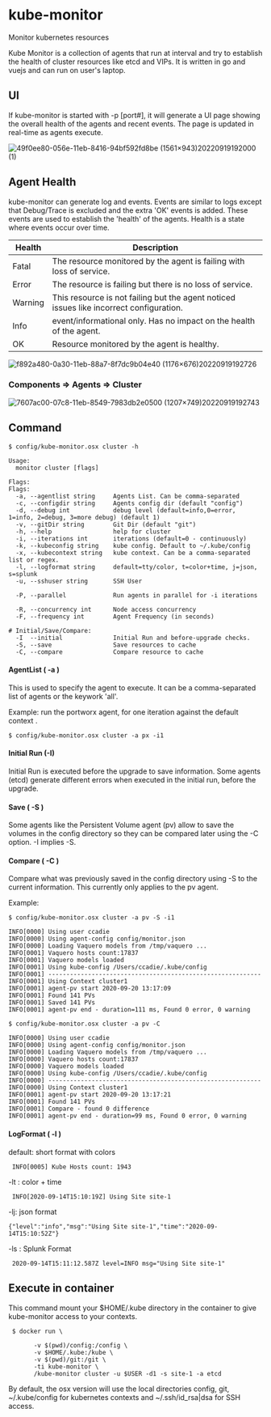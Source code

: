 # kube-monitor
Monitor kubernetes resources


Kube Monitor is a collection of agents that run at interval and try to establish the health of cluster resources like etcd and VIPs.
It is written in go and vuejs and can run on user's laptop.


## UI

If kube-monitor is started with -p [port#], it will generate a UI page showing the overall health of the agents and recent events.
The page is updated in real-time as agents execute.

![49f0ee80-056e-11eb-8416-94bf592fd8be (1561×943)20220919192000 (1)](https://user-images.githubusercontent.com/10535265/191146980-88446e1f-aa40-459a-9b12-d76e91860181.png)


## Agent Health
kube-monitor can generate log and events. Events are similar to logs except that Debug/Trace is excluded and the extra 'OK' events is added.
These events are used to establish the 'health' of the agents. Health is a state where events occur over time.

| Health  | Description
|---------|--------------------------------------------------------------
|Fatal    | The resource monitored by the agent is failing with loss of service.
|Error    | The resource is failing but there is no loss of service.
|Warning  | This resource is not failing but the agent noticed issues like incorrect configuration.
|Info     | event/informational only. Has no impact on the health of the agent.
|OK       | Resource monitored by the agent is healthy.

![f892a480-0a30-11eb-88a7-8f7dc9b04e40 (1176×676)20220919192726](https://user-images.githubusercontent.com/10535265/191147434-fe60bfbe-48b0-4cdb-8d18-dad58dbb4b8d.png)




### Components => Agents => Cluster

![7607ac00-07c8-11eb-8549-7983db2e0500 (1207×749)20220919192743](https://user-images.githubusercontent.com/10535265/191147420-08dd438b-aae9-4079-8544-67ea7a741bf1.png)


## Command

```
$ config/kube-monitor.osx cluster -h

Usage:
  monitor cluster [flags]

Flags:
Flags:
  -a, --agentlist string     Agents List. Can be comma-separated
  -c, --configdir string     Agents config dir (default "config")
  -d, --debug int            debug level (default=info,0=error, 1=info, 2=debug, 3=more debug) (default 1)
  -v, --gitDir string        Git Dir (default "git")
  -h, --help                 help for cluster
  -i, --iterations int       iterations (default=0 - continuously)
  -k, --kubeconfig string    kube config. Default to ~/.kube/config
  -x, --kubecontext string   kube context. Can be a comma-separated list or regex.
  -l, --logformat string     default=tty/color, t=color+time, j=json, s=splunk
  -u, --sshuser string       SSH User

  -P, --parallel             Run agents in parallel for -i iterations

  -R, --concurrency int      Node access concurrency
  -F, --frequency int        Agent Frequency (in seconds)

# Initial/Save/Compare:
  -I  --initial              Initial Run and before-upgrade checks.
  -S, --save                 Save resources to cache
  -C, --compare              Compare resource to cache

```


#### AgentList ( -a )

This is used to specify the agent to execute. It can be a comma-separated list of agents or the keywork 'all'.

Example: run the portworx agent, for one iteration against the default context .

```
$ config/kube-monitor.osx cluster -a px -i1
```

#### Initial Run (-I)

Initial Run is executed before the upgrade to save information.
Some agents (etcd) generate different errors when executed in the initial run, before the upgrade.

#### Save ( -S )

Some agents like the Persistent Volume agent (pv) allow to save the volumes in the config directory so they can
be compared later using the -C option. -I implies -S.

#### Compare ( -C )

Compare what was previously saved in the config directory using -S to the current information. This currently only
applies to the pv agent.

Example:
```
$ config/kube-monitor.osx cluster -a pv -S -i1

INFO[0000] Using user ccadie
INFO[0000] Using agent-config config/monitor.json
INFO[0000] Loading Vaquero models from /tmp/vaquero ...
INFO[0001] Vaquero hosts count:17837
INFO[0001] Vaquero models loaded
INFO[0001] Using kube-config /Users/ccadie/.kube/config
INFO[0001] -----------------------------------------------------------
INFO[0001] Using Context cluster1
INFO[0001] agent-pv start 2020-09-20 13:17:09
INFO[0001] Found 141 PVs
INFO[0001] Saved 141 PVs
INFO[0001] agent-pv end - duration=111 ms, Found 0 error, 0 warning

$ config/kube-monitor.osx cluster -a pv -C

INFO[0000] Using user ccadie
INFO[0000] Using agent-config config/monitor.json
INFO[0000] Loading Vaquero models from /tmp/vaquero ...
INFO[0000] Vaquero hosts count:17837
INFO[0000] Vaquero models loaded
INFO[0000] Using kube-config /Users/ccadie/.kube/config
INFO[0000] -----------------------------------------------------------
INFO[0000] Using Context cluster1
INFO[0001] agent-pv start 2020-09-20 13:17:21
INFO[0001] Found 141 PVs
INFO[0001] Compare - found 0 difference
INFO[0001] agent-pv end - duration=99 ms, Found 0 error, 0 warning
```


#### LogFormat ( -l )

 default:  short format with colors
```
 INFO[0005] Kube Hosts count: 1943
```

 -lt : color + time
```
 INFO[2020-09-14T15:10:19Z] Using Site site-1
```

 -lj: json format
```
{"level":"info","msg":"Using Site site-1","time":"2020-09-14T15:10:52Z"}
```

 -ls : Splunk Format
```
 2020-09-14T15:11:12.587Z level=INFO msg="Using Site site-1"
```


## Execute in container

This command mount your $HOME/.kube directory in the container to give kube-monitor access to your contexts.

```
 $ docker run \

       -v $(pwd)/config:/config \
       -v $HOME/.kube:/kube \
       -v $(pwd)/git:/git \
       -ti kube-monitor \
       /kube-monitor cluster -u $USER -d1 -s site-1 -a etcd

```

By default, the osx version will use the local directories config, git, ~/.kube/config for kubernetes contexts
and ~/.ssh/id_rsa|dsa for SSH access.



